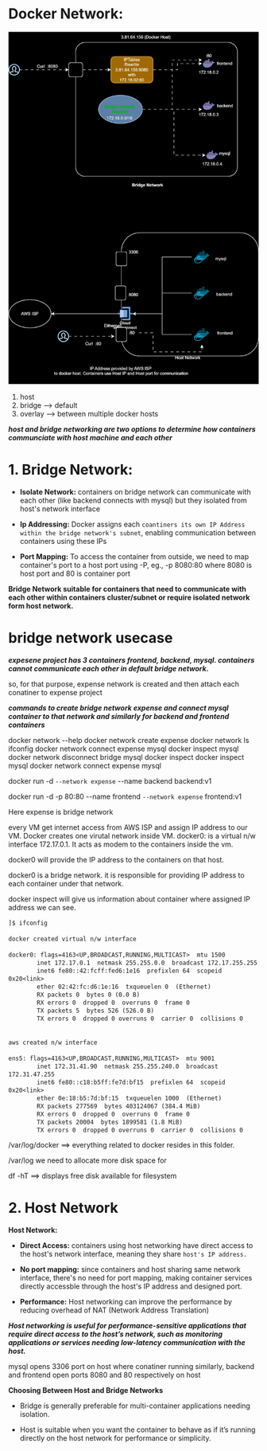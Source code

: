 # Docker Network:

![Alt text](docker-network.drawio.svg)

1. host
2. bridge --> default
3. overlay --> between multiple docker hosts

***host and bridge networking are two options to determine how containers communciate with host machine and each other***

# 1. Bridge Network:


* **Isolate Network:** containers on bridge network can communicate with each other (like backend connects with mysql) but they isolated from host's network interface

* **Ip Addressing:** Docker assigns each `coantiners its own IP Address within the bridge network's subnet`, enabling communication between containers using these IPs

* **Port Mapping:** To access the container from outside, we need to map container's port to a host port using -P, eg., -p 8080:80 where 8080 is host port and 80 is container port

**Bridge Network suitable for containers that need to communicate with each other within containers cluster/subnet or require isolated network form host network.**

# bridge network usecase

***expesene project has 3 containers frontend, backend, mysql. containers cannot communicate each other in default bridge network.***

so, for that purpose, expense network is created and  then attach each conatiner to expense project

***commands to create bridge network expense and connect mysql container to that network and similarly for backend and frontend containers***

docker network --help
docker network create expense
docker network ls
ifconfig
docker network connect expense mysql
docker inspect mysql
docker network disconnect bridge mysql
docker inspect
docker inspect mysql
docker network connect expense mysql

docker run -d `--network expense` --name backend backend:v1

docker run -d -p 80:80 --name frontend `--network expense` frontend:v1

Here expense is bridge network


every VM get internet access from AWS ISP and assign IP address to our VM.
Docker creates one virutal network inside VM.
docker0: is a virtual n/w interface 172.17.0.1. It acts as modem to the containers inside the vm.

docker0 will provide the IP address to the containers on that host.

docker0 is a bridge network. it is responsible for providing IP address to each container under that network.

docker inspect <container-name> will give us information about container where assigned IP address we can see.

```
]$ ifconfig

docker created virtual n/w interface

docker0: flags=4163<UP,BROADCAST,RUNNING,MULTICAST>  mtu 1500
        inet 172.17.0.1  netmask 255.255.0.0  broadcast 172.17.255.255
        inet6 fe80::42:fcff:fed6:1e16  prefixlen 64  scopeid 0x20<link>
        ether 02:42:fc:d6:1e:16  txqueuelen 0  (Ethernet)
        RX packets 0  bytes 0 (0.0 B)
        RX errors 0  dropped 0  overruns 0  frame 0
        TX packets 5  bytes 526 (526.0 B)
        TX errors 0  dropped 0 overruns 0  carrier 0  collisions 0


aws created n/w interface

ens5: flags=4163<UP,BROADCAST,RUNNING,MULTICAST>  mtu 9001
        inet 172.31.41.90  netmask 255.255.240.0  broadcast 172.31.47.255
        inet6 fe80::c18:b5ff:fe7d:bf15  prefixlen 64  scopeid 0x20<link>
        ether 0e:18:b5:7d:bf:15  txqueuelen 1000  (Ethernet)
        RX packets 277569  bytes 403124067 (384.4 MiB)
        RX errors 0  dropped 0  overruns 0  frame 0
        TX packets 20004  bytes 1899581 (1.8 MiB)
        TX errors 0  dropped 0 overruns 0  carrier 0  collisions 0
```


/var/log/docker ==> everything related to docker resides in this folder.

/var/log we need to allocate more disk space for

df -hT ==> displays free disk available for filesystem

# 2. Host Network


**Host Network:**

* **Direct Access:** containers using host networking have direct access to the host's network interface, meaning they share `host's IP
address.`

* **No port mapping:** since containers and host sharing same network interface, there's no need for port mapping, making container services directly accessble through the host's IP address and designed port.

* **Performance:** Host networking can improve the performance by reducing overhead of NAT (Network Address Translation)

***Host networking is useful for performance-sensitive applications that require direct access to the host’s network, such as monitoring applications or services needing low-latency communication with the host.***

mysql opens 3306 port on host where conatiner running 
similarly, backend and frontend open ports 8080 and 80 respectively on host

**Choosing Between Host and Bridge Networks**

* Bridge is generally preferable for multi-container applications needing isolation.

* Host is suitable when you want the container to behave as if it’s running directly on the host network for performance or simplicity.




